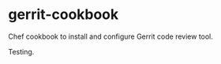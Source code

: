 gerrit-cookbook
===============

Chef cookbook to install and configure Gerrit code review tool.

Testing.
